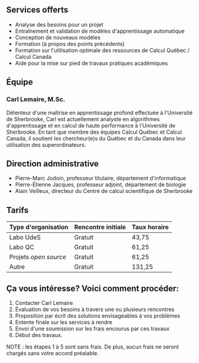 ## Services offerts

* Analyse des besoins pour un projet
* Entraînement et validation de modèles d'apprentissage automatique
* Conception de nouveaux modèles
* Formation (à propos des points précédents)
* Formation sur l'utilisation optimale des ressources de Calcul Québec / Calcul Canada
* Aide pour la mise sur pied de travaux pratiques académiques

## Équipe

### Carl Lemaire, M.Sc.
Détenteur d'une maîtrise en apprentissage profond effectuée à l'Université de Sherbrooke, Carl est actuellement analyste en algorithmes d'apprentissage et en calcul de haute performance à l'Université de Sherbrooke. En tant que membre des équipes Calcul Québec et Calcul Canada, il soutient les chercheur(e)s du Québec et du Canada dans leur utilisation des superordinateurs.

## Direction administrative

* Pierre-Marc Jodoin, professeur titulaire, département d'informatique
* Pierre-Étienne Jacques, professeur adjoint, département de biologie
* Alain Veilleux, directeur du Centre de calcul scientifique de Sherbrooke

## Tarifs

| Type d'organisation | Rencontre initiale      | Taux horaire |
|---------------------|-------------------------|--------------|
| Labo UdeS           | Gratuit                 | 43,75        |
| Labo QC             | Gratuit                 | 61,25        |
| Projets _open source_ | Gratuit               | 61,25        |
| Autre               | Gratuit                 | 131,25       |

## Ça vous intéresse?  Voici comment procéder:
1. Contacter Carl Lemaire
2. Évaluation de vos besoins à travers une ou plusieurs rencontres
3. Proposition par écrit des solutions envisageables à vos problèmes
4. Entente finale sur les services à rendre
5. Envoi d'une soumission sur les frais encourus par ces travaux
6. Début des travaux.

NOTE : les étapes 1 à 5 sont sans frais. De plus, aucun frais ne seront chargés
sans votre accord préalable.
